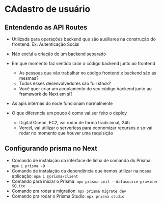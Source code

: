 # CAdastro de usuário

## Entendendo as API Routes

- Utilizada para operações backend que são auxiliares na construção do frontend. Ex: Autenticação Social
- Não exclui a criação de um backend separado

- Em que momento faz sentido criar o código backend junto ao frontend

  - As pessoas que vão trabalhar no código frontend e backend são as mesmas?
  - Todos esses desenvolvedores são full stack?
  - Você quer criar um acoplamento do seu código backend junto ao framework do Next em si?

- As apis internas do node funcionam normalmente
- O que diferencia um pouco é como vai ser feito o deploy
  - Digital Ocean, EC2, vai rodar de forma tradicional, 24h
  - Vercel, vai utilizar o serverless para economizar recursos e so vai rodar no momento que houver uma requisição

## Configurando prisma no Next

- Comando de instalação da interface de linha de comando do Prisma: `npm i prisma -D`
- Comando de instalação da dependência que iremos utilizar na nossa aplicação: `npm i @prisma/client`
- Comando para iniciar o Prisma: `npx prisma init --datasource-provider SQLite`
- Comando pra rodar a migration: `npx prisma migrate dev`
- Comando pra rodar o Prisma Studio: `npx prisma studio`
